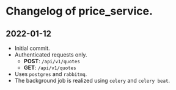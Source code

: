 # Changelog of price_service.

[//]: # "Most recent changes at the top."

## 2022-01-12
* Initial commit.
* Authenticated requests only.
    - **POST**: `/api/v1/quotes`
    - **GET**: `/api/v1/quotes`
* Uses `postgres` and `rabbitmq`.
* The background job is realized using `celery` and `celery beat`.
